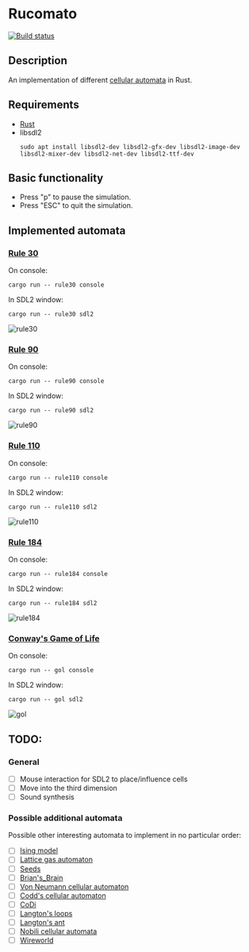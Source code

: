 # Rucomato

[![Build status](https://github.com/torlenor/rucomato/actions/workflows/rust.yml/badge.svg)](https://github.com/torlenor/rucomato/actions/workflows/rust.yml)

## Description

An implementation of different [cellular automata](https://en.wikipedia.org/wiki/Cellular_automaton) in Rust.

## Requirements

- [Rust](https://www.rust-lang.org/)
- libsdl2
  ```console
  sudo apt install libsdl2-dev libsdl2-gfx-dev libsdl2-image-dev libsdl2-mixer-dev libsdl2-net-dev libsdl2-ttf-dev
  ```

## Basic functionality

- Press "p" to pause the simulation.
- Press "ESC" to quit the simulation.

## Implemented automata

### [Rule 30](https://en.wikipedia.org/wiki/Rule_30)

On console:
```console
cargo run -- rule30 console
```

In SDL2 window:
```console
cargo run -- rule30 sdl2
```

![rule30](./examples/rule30.png)

### [Rule 90](https://en.wikipedia.org/wiki/Rule_90)

On console:
```console
cargo run -- rule90 console
```

In SDL2 window:
```console
cargo run -- rule90 sdl2
```

![rule90](./examples/rule90.png)

### [Rule 110](https://en.wikipedia.org/wiki/Rule_110)

On console:
```console
cargo run -- rule110 console
```

In SDL2 window:
```console
cargo run -- rule110 sdl2
```

![rule110](./examples/rule110.png)

### [Rule 184](https://en.wikipedia.org/wiki/Rule_184)

On console:
```console
cargo run -- rule184 console
```

In SDL2 window:
```console
cargo run -- rule184 sdl2
```

![rule184](./examples/rule184.png)

### [Conway's Game of Life](https://en.wikipedia.org/wiki/Conway%27s_Game_of_Life)

On console:
```console
cargo run -- gol console
```

In SDL2 window:
```console
cargo run -- gol sdl2
```

![gol](./examples/gol.png)

## TODO:

### General

- [ ] Mouse interaction for SDL2 to place/influence cells
- [ ] Move into the third dimension
- [ ] Sound synthesis

### Possible additional automata

Possible other interesting automata to implement in no particular order:

- [ ] [Ising model](https://en.wikipedia.org/wiki/Ising_model)
- [ ] [Lattice gas automaton](https://en.wikipedia.org/wiki/Lattice_gas_automaton)
- [ ] [Seeds](https://en.wikipedia.org/wiki/Seeds_(cellular_automaton))
- [ ] [Brian's_Brain](https://en.wikipedia.org/wiki/Brian%27s_Brain)
- [ ] [Von Neumann cellular automaton](https://en.wikipedia.org/wiki/Von_Neumann_cellular_automaton)
- [ ] [Codd's cellular automaton](https://en.wikipedia.org/wiki/Codd%27s_cellular_automaton)
- [ ] [CoDi](https://en.wikipedia.org/wiki/CoDi)
- [ ] [Langton's loops](https://en.wikipedia.org/wiki/Langton%27s_loops)
- [ ] [Langton's ant](https://en.wikipedia.org/wiki/Langton%27s_ant)
- [ ] [Nobili cellular automata](https://en.wikipedia.org/wiki/Nobili_cellular_automata)
- [ ] [Wireworld](https://en.wikipedia.org/wiki/Wireworld)
